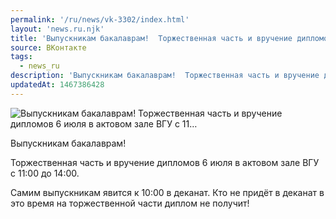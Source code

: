 ```yaml
---
permalink: '/ru/news/vk-3302/index.html'
layout: 'news.ru.njk'
title: 'Выпускникам бакалаврам!  Торжественная часть и вручение дипломов 6 июля в актовом зале ВГУ с 11'
source: ВКонтакте
tags:
  - news_ru
description: 'Выпускникам бакалаврам!  Торжественная часть и вручение дипломов 6 июля в актовом зале ВГУ с 11…'
updatedAt: 1467386428
---
```

![Выпускникам бакалаврам!  Торжественная часть и вручение дипломов 6 июля в актовом зале ВГУ с 11…](https://sun9-32.userapi.com/impf/c636922/v636922484/136c9/M6pZ2lbgwTc.jpg?size=1280x720&quality=96&proxy=1&sign=4dfb4dd453e08d5c5448211988365b30&c_uniq_tag=zw8ySheXE1JHXea8BYN7uMpe_zobk9HiIN136vugLH4&type=album)

Выпускникам бакалаврам!

Торжественная часть и вручение дипломов 6 июля в актовом зале ВГУ с 11:00 до 14:00.

Самим выпускникам явится к 10:00 в деканат. Кто не придёт в деканат в это время на торжественной части диплом не получит!
